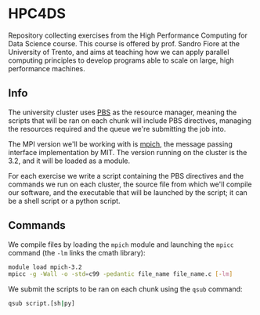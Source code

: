 # HPC4DS

Repository collecting exercises from the High Performance Computing for Data Science course. This course is offered by prof. Sandro Fiore at the University of Trento, and aims at teaching how we can apply parallel computing principles to develop programs able to scale on large, high performance machines.

## Info

The university cluster uses [PBS](https://altairengineering.it/pbs-professional/) as the resource manager, meaning the scripts that will be ran on each chunk will include PBS directives, managing the resources required and the queue we're submitting the job into.

The MPI version we'll be working with is [mpich](https://www.mpich.org), the message passing interface implementation by MIT. The version running on the cluster is the 3.2, and it will be loaded as a module.

For each exercise we write a script containing the PBS directives and the commands we run on each cluster, the source file from which we'll compile our software, and the executable that will be launched by the script; it can be a shell script or a python script.

## Commands

We compile files by loading the `mpich` module and launching the `mpicc` command (the `-lm` links the cmath library):
```sh
module load mpich-3.2
mpicc -g -Wall -o -std=c99 -pedantic file_name file_name.c [-lm]
```

We submit the scripts to be ran on each chunk using the `qsub` command:
```sh
qsub script.[sh|py]
```
